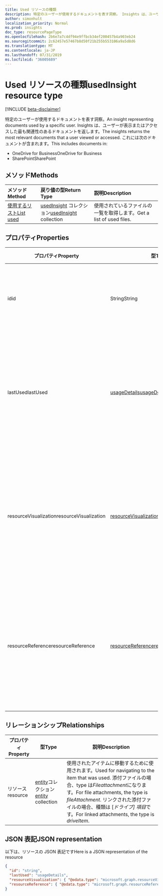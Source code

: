 ```yaml
---
title: Used リソースの種類
description: 特定のユーザーが使用するドキュメントを表す洞察。 Insights は、ユーザーが表示またはアクセスした最も関連性のあるドキュメントを返します。
author: simonhult
localization_priority: Normal
ms.prod: insights
doc_type: resourcePageType
ms.openlocfilehash: 2b6e7a7c4df94e9ffbcb34ef200457b4a903eb24
ms.sourcegitcommit: 2c62457e57467b8d50f21b255b553106a9a5d8d6
ms.translationtype: MT
ms.contentlocale: ja-JP
ms.lasthandoff: 07/31/2019
ms.locfileid: "36005689"
---
```

# <a name="usedinsight-resource-type"></a><span data-ttu-id="a1753-104">Used リソースの種類</span><span class="sxs-lookup"><span data-stu-id="a1753-104">usedInsight resource type</span></span>

[!INCLUDE [beta-disclaimer](../../includes/beta-disclaimer.md)]

<span data-ttu-id="a1753-105">特定のユーザーが使用するドキュメントを表す洞察。</span><span class="sxs-lookup"><span data-stu-id="a1753-105">An insight representing documents used by a specific user.</span></span> <span data-ttu-id="a1753-106">Insights は、ユーザーが表示またはアクセスした最も関連性のあるドキュメントを返します。</span><span class="sxs-lookup"><span data-stu-id="a1753-106">The insights returns the most relevant documents that a user viewed or accessed.</span></span> <span data-ttu-id="a1753-107">これには次のドキュメントが含まれます。</span><span class="sxs-lookup"><span data-stu-id="a1753-107">This includes documents in:</span></span>

- <span data-ttu-id="a1753-108">OneDrive for Business</span><span class="sxs-lookup"><span data-stu-id="a1753-108">OneDrive for Business</span></span>
- <span data-ttu-id="a1753-109">SharePoint</span><span class="sxs-lookup"><span data-stu-id="a1753-109">SharePoint</span></span>

## <a name="methods"></a><span data-ttu-id="a1753-110">メソッド</span><span class="sxs-lookup"><span data-stu-id="a1753-110">Methods</span></span>

| <span data-ttu-id="a1753-111">メソッド</span><span class="sxs-lookup"><span data-stu-id="a1753-111">Method</span></span>       | <span data-ttu-id="a1753-112">戻り値の型</span><span class="sxs-lookup"><span data-stu-id="a1753-112">Return Type</span></span>  |<span data-ttu-id="a1753-113">説明</span><span class="sxs-lookup"><span data-stu-id="a1753-113">Description</span></span>|
|:---------------|:--------|:----------|
|[<span data-ttu-id="a1753-114">使用するリスト</span><span class="sxs-lookup"><span data-stu-id="a1753-114">List used</span></span>](../api/insights-list-used.md) |<span data-ttu-id="a1753-115">[usedInsight](insights-used.md) コレクション</span><span class="sxs-lookup"><span data-stu-id="a1753-115">[usedInsight](insights-used.md) collection</span></span>| <span data-ttu-id="a1753-116">使用されているファイルの一覧を取得します。</span><span class="sxs-lookup"><span data-stu-id="a1753-116">Get a list of used files.</span></span>|

## <a name="properties"></a><span data-ttu-id="a1753-117">プロパティ</span><span class="sxs-lookup"><span data-stu-id="a1753-117">Properties</span></span>

| <span data-ttu-id="a1753-118">プロパティ</span><span class="sxs-lookup"><span data-stu-id="a1753-118">Property</span></span>              | <span data-ttu-id="a1753-119">型</span><span class="sxs-lookup"><span data-stu-id="a1753-119">Type</span></span>                      | <span data-ttu-id="a1753-120">説明</span><span class="sxs-lookup"><span data-stu-id="a1753-120">Description</span></span>  |
| -------------         |---------------            | -------------|
| <span data-ttu-id="a1753-121">id</span><span class="sxs-lookup"><span data-stu-id="a1753-121">id</span></span>                    | <span data-ttu-id="a1753-122">String</span><span class="sxs-lookup"><span data-stu-id="a1753-122">String</span></span>                    | <span data-ttu-id="a1753-123">リレーションシップの一意識別子。</span><span class="sxs-lookup"><span data-stu-id="a1753-123">Unique identifier of the relationship.</span></span> <span data-ttu-id="a1753-124">読み取り専用です。</span><span class="sxs-lookup"><span data-stu-id="a1753-124">Read only.</span></span>        |
| <span data-ttu-id="a1753-125">lastUsed</span><span class="sxs-lookup"><span data-stu-id="a1753-125">lastUsed</span></span>              | [<span data-ttu-id="a1753-126">usageDetails</span><span class="sxs-lookup"><span data-stu-id="a1753-126">usageDetails</span></span>](insights-usagedetails.md)              | <span data-ttu-id="a1753-127">ユーザーが最後にアイテムを表示および変更した日時に関する情報。</span><span class="sxs-lookup"><span data-stu-id="a1753-127">Information about when the item was last viewed and modified by the user.</span></span> <span data-ttu-id="a1753-128">読み取り専用です。</span><span class="sxs-lookup"><span data-stu-id="a1753-128">Read only.</span></span>     |
| <span data-ttu-id="a1753-129">resourceVisualization</span><span class="sxs-lookup"><span data-stu-id="a1753-129">resourceVisualization</span></span> | [<span data-ttu-id="a1753-130">resourceVisualization</span><span class="sxs-lookup"><span data-stu-id="a1753-130">resourceVisualization</span></span>](insights-resourcevisualization.md)                | <span data-ttu-id="a1753-131">ユーザーの作業でドキュメントをビジュアル化するために使用できるプロパティ。</span><span class="sxs-lookup"><span data-stu-id="a1753-131">Properties that you can use to visualize the document in your experience.</span></span> <span data-ttu-id="a1753-132">読み取り専用</span><span class="sxs-lookup"><span data-stu-id="a1753-132">Read-only</span></span>      |
| <span data-ttu-id="a1753-133">resourceReference</span><span class="sxs-lookup"><span data-stu-id="a1753-133">resourceReference</span></span>     | [<span data-ttu-id="a1753-134">resourceReference</span><span class="sxs-lookup"><span data-stu-id="a1753-134">resourceReference</span></span>](insights-resourcereference.md)                      | <span data-ttu-id="a1753-135">ドキュメントの url や種類など、使用されているドキュメントの参照プロパティ。</span><span class="sxs-lookup"><span data-stu-id="a1753-135">Reference properties of the used document, such as the url and type of the document.</span></span> <span data-ttu-id="a1753-136">読み取り専用</span><span class="sxs-lookup"><span data-stu-id="a1753-136">Read-only</span></span>     |

## <a name="relationships"></a><span data-ttu-id="a1753-137">リレーションシップ</span><span class="sxs-lookup"><span data-stu-id="a1753-137">Relationships</span></span>

| <span data-ttu-id="a1753-138">プロパティ</span><span class="sxs-lookup"><span data-stu-id="a1753-138">Property</span></span>      | <span data-ttu-id="a1753-139">型</span><span class="sxs-lookup"><span data-stu-id="a1753-139">Type</span></span>          | <span data-ttu-id="a1753-140">説明</span><span class="sxs-lookup"><span data-stu-id="a1753-140">Description</span></span>  |
| ------------- |---------------| -------------|
| <span data-ttu-id="a1753-141">リソース</span><span class="sxs-lookup"><span data-stu-id="a1753-141">resource</span></span>      | <span data-ttu-id="a1753-142">[entity](entity.md)コレクション</span><span class="sxs-lookup"><span data-stu-id="a1753-142">[entity](entity.md) collection</span></span>    | <span data-ttu-id="a1753-143">使用されたアイテムに移動するために使用されます。</span><span class="sxs-lookup"><span data-stu-id="a1753-143">Used for navigating to the item that was used.</span></span> <span data-ttu-id="a1753-144">添付ファイルの場合、type は*Fileattachment*になります。</span><span class="sxs-lookup"><span data-stu-id="a1753-144">For file attachments, the type is *fileAttachment*.</span></span> <span data-ttu-id="a1753-145">リンクされた添付ファイルの場合、種類は [*ドライブ] 項目*です。</span><span class="sxs-lookup"><span data-stu-id="a1753-145">For linked attachments, the type is *driveItem*.</span></span> |

## <a name="json-representation"></a><span data-ttu-id="a1753-146">JSON 表記</span><span class="sxs-lookup"><span data-stu-id="a1753-146">JSON representation</span></span>
<span data-ttu-id="a1753-147">以下は、リソースの JSON 表記です</span><span class="sxs-lookup"><span data-stu-id="a1753-147">Here is a JSON representation of the resource</span></span>

<!-- {
  "blockType": "resource",
  "keyProperty":"id",
  "optionalProperties": [
    "resource"
  ],
  "@odata.type": "microsoft.graph.usedInsight"
}-->

```json
{
  "id": "string",
  "lastUsed": "usageDetails",
  "resourceVisualization": { "@odata.type": "microsoft.graph.resourceVisualization" },
  "resourceReference": { "@odata.type": "microsoft.graph.resourceReference" }
}
```
